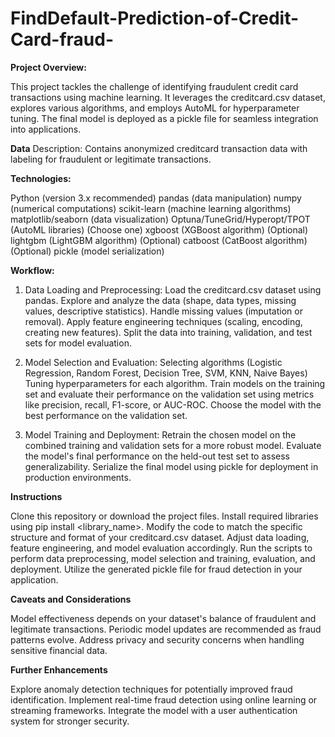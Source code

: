 # FindDefault-Prediction-of-Credit-Card-fraud-

**Project Overview:**

This project tackles the challenge of identifying fraudulent credit card transactions using machine learning. It leverages the creditcard.csv dataset, explores various algorithms, and employs AutoML for hyperparameter tuning. The final model is deployed as a pickle file for seamless integration into applications.

**Data**
Description: Contains anonymized creditcard transaction data with labeling for fraudulent or legitimate transactions. 

**Technologies:**

Python (version 3.x recommended)
pandas (data manipulation)
numpy (numerical computations)
scikit-learn (machine learning algorithms)
matplotlib/seaborn (data visualization)
Optuna/TuneGrid/Hyperopt/TPOT (AutoML libraries) (Choose one)
xgboost (XGBoost algorithm) (Optional)
lightgbm (LightGBM algorithm) (Optional)
catboost (CatBoost algorithm) (Optional)
pickle (model serialization)

**Workflow:**
1. Data Loading and Preprocessing:
   Load the creditcard.csv dataset using pandas.
   Explore and analyze the data (shape, data types, missing values, descriptive statistics).
   Handle missing values (imputation or removal).
   Apply feature engineering techniques (scaling, encoding, creating new features).
   Split the data into training, validation, and test sets for model evaluation.
   
2. Model Selection and Evaluation:
   Selecting algorithms (Logistic Regression, Random Forest, Decision Tree, SVM, KNN, Naive Bayes)
   Tuning hyperparameters for each algorithm.
   Train models on the training set and evaluate their performance on the validation set using metrics like precision, recall, F1-score, or AUC-ROC.
   Choose the model with the best performance on the validation set.
   
3. Model Training and Deployment:
   Retrain the chosen model on the combined training and validation sets for a more robust model.
   Evaluate the model's final performance on the held-out test set to assess generalizability.
   Serialize the final model using pickle for deployment in production environments.

**Instructions**

Clone this repository or download the project files.
Install required libraries using pip install <library_name>.
Modify the code to match the specific structure and format of your creditcard.csv dataset. Adjust data loading, feature engineering, and model evaluation accordingly.
Run the scripts to perform data preprocessing, model selection and training, evaluation, and deployment.
Utilize the generated pickle file for fraud detection in your application.

**Caveats and Considerations**

Model effectiveness depends on your dataset's balance of fraudulent and legitimate transactions.
Periodic model updates are recommended as fraud patterns evolve.
Address privacy and security concerns when handling sensitive financial data.

**Further Enhancements**

Explore anomaly detection techniques for potentially improved fraud identification.
Implement real-time fraud detection using online learning or streaming frameworks.
Integrate the model with a user authentication system for stronger security.


